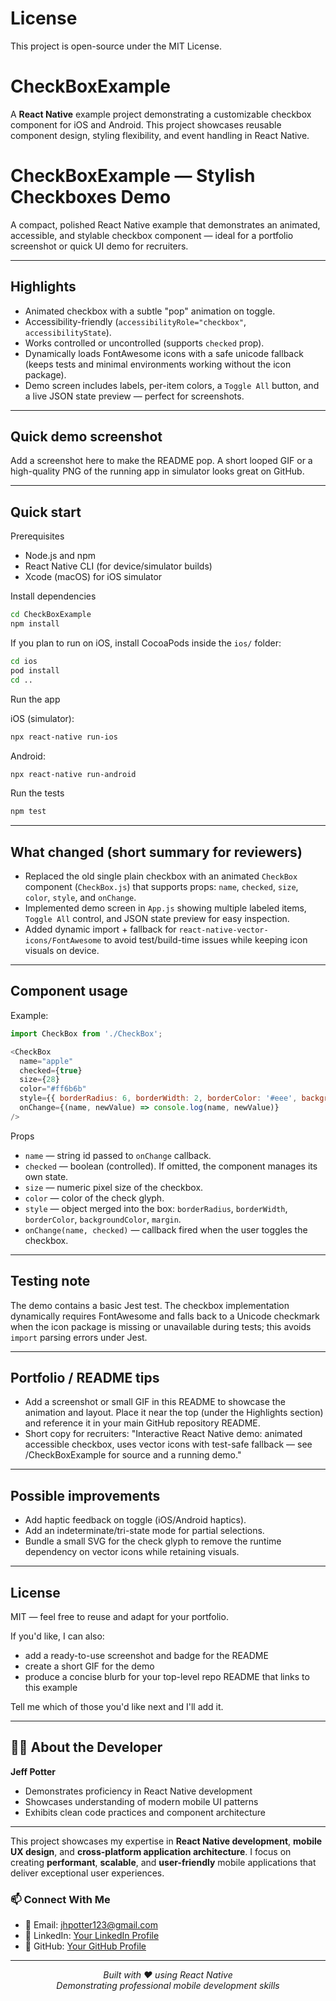 # License

This project is open-source under the MIT License.

# CheckBoxExample

A **React Native** example project demonstrating a customizable checkbox component for iOS and Android. This project showcases reusable component design, styling flexibility, and event handling in React Native.

# CheckBoxExample — Stylish Checkboxes Demo

A compact, polished React Native example that demonstrates an animated, accessible, and stylable checkbox component — ideal for a portfolio screenshot or quick UI demo for recruiters.

---

## Highlights

- Animated checkbox with a subtle "pop" animation on toggle.
- Accessibility-friendly (`accessibilityRole="checkbox"`, `accessibilityState`).
- Works controlled or uncontrolled (supports `checked` prop).
- Dynamically loads FontAwesome icons with a safe unicode fallback (keeps tests and minimal environments working without the icon package).
- Demo screen includes labels, per-item colors, a `Toggle All` button, and a live JSON state preview — perfect for screenshots.

---

## Quick demo screenshot

Add a screenshot here to make the README pop. A short looped GIF or a high-quality PNG of the running app in simulator looks great on GitHub.

---

## Quick start

Prerequisites

- Node.js and npm
- React Native CLI (for device/simulator builds)
- Xcode (macOS) for iOS simulator

Install dependencies

```bash
cd CheckBoxExample
npm install
```

If you plan to run on iOS, install CocoaPods inside the `ios/` folder:

```bash
cd ios
pod install
cd ..
```

Run the app

iOS (simulator):

```bash
npx react-native run-ios
```

Android:

```bash
npx react-native run-android
```

Run the tests

```bash
npm test
```

---

## What changed (short summary for reviewers)

- Replaced the old single plain checkbox with an animated `CheckBox` component (`CheckBox.js`) that supports props: `name`, `checked`, `size`, `color`, `style`, and `onChange`.
- Implemented demo screen in `App.js` showing multiple labeled items, `Toggle All` control, and JSON state preview for easy inspection.
- Added dynamic import + fallback for `react-native-vector-icons/FontAwesome` to avoid test/build-time issues while keeping icon visuals on device.

---

## Component usage

Example:

```js
import CheckBox from './CheckBox';

<CheckBox
  name="apple"
  checked={true}
  size={28}
  color="#ff6b6b"
  style={{ borderRadius: 6, borderWidth: 2, borderColor: '#eee', backgroundColor: '#fff' }}
  onChange={(name, newValue) => console.log(name, newValue)}
/>
```

Props

- `name` — string id passed to `onChange` callback.
- `checked` — boolean (controlled). If omitted, the component manages its own state.
- `size` — numeric pixel size of the checkbox.
- `color` — color of the check glyph.
- `style` — object merged into the box: `borderRadius`, `borderWidth`, `borderColor`, `backgroundColor`, `margin`.
- `onChange(name, checked)` — callback fired when the user toggles the checkbox.

---

## Testing note

The demo contains a basic Jest test. The checkbox implementation dynamically requires FontAwesome and falls back to a Unicode checkmark when the icon package is missing or unavailable during tests; this avoids `import` parsing errors under Jest.

---

## Portfolio / README tips

- Add a screenshot or small GIF in this README to showcase the animation and layout. Place it near the top (under the Highlights section) and reference it in your main GitHub repository README.
- Short copy for recruiters: "Interactive React Native demo: animated accessible checkbox, uses vector icons with test-safe fallback — see /CheckBoxExample for source and a running demo."

---

## Possible improvements

- Add haptic feedback on toggle (iOS/Android haptics).
- Add an indeterminate/tri-state mode for partial selections.
- Bundle a small SVG for the check glyph to remove the runtime dependency on vector icons while retaining visuals.

---

## License

MIT — feel free to reuse and adapt for your portfolio.

If you'd like, I can also:
- add a ready-to-use screenshot and badge for the README
- create a short GIF for the demo
- produce a concise blurb for your top-level repo README that links to this example

Tell me which of those you'd like next and I'll add it.

---

## 👨‍💻 About the Developer

**Jeff Potter**
- Demonstrates proficiency in React Native development
- Showcases understanding of modern mobile UI patterns
- Exhibits clean code practices and component architecture
---

This project showcases my expertise in **React Native development**, **mobile UX design**, and **cross-platform application architecture**. I focus on creating **performant**, **scalable**, and **user-friendly** mobile applications that deliver exceptional user experiences.

### 📫 Connect With Me
- 📧 Email: [jhpotter123@gmail.com]((mailto:jhpotter123@gmail.com))
- 💼 LinkedIn: [Your LinkedIn Profile](https://www.linkedin.com/in/jeffrey-potter-14196028/)
- 🐙 GitHub: [Your GitHub Profile](https://github.com/jhpotter123)

---

<p align="center">
  <i>Built with ❤️ using React Native</i><br>
  <i>Demonstrating professional mobile development skills</i>
</p>
